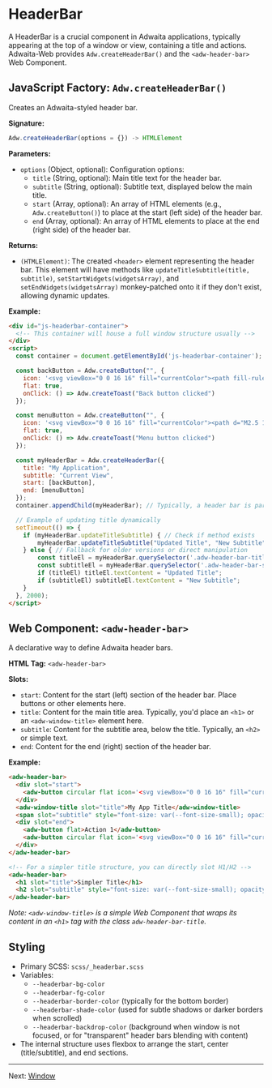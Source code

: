 # HeaderBar

A HeaderBar is a crucial component in Adwaita applications, typically appearing at the top of a window or view, containing a title and actions. Adwaita-Web provides `Adw.createHeaderBar()` and the `<adw-header-bar>` Web Component.

## JavaScript Factory: `Adw.createHeaderBar()`

Creates an Adwaita-styled header bar.

**Signature:**

```javascript
Adw.createHeaderBar(options = {}) -> HTMLElement
```

**Parameters:**

*   `options` (Object, optional): Configuration options:
    *   `title` (String, optional): Main title text for the header bar.
    *   `subtitle` (String, optional): Subtitle text, displayed below the main title.
    *   `start` (Array<HTMLElement>, optional): An array of HTML elements (e.g., `Adw.createButton()`) to place at the start (left side) of the header bar.
    *   `end` (Array<HTMLElement>, optional): An array of HTML elements to place at the end (right side) of the header bar.

**Returns:**

*   `(HTMLElement)`: The created `<header>` element representing the header bar. This element will have methods like `updateTitleSubtitle(title, subtitle)`, `setStartWidgets(widgetsArray)`, and `setEndWidgets(widgetsArray)` monkey-patched onto it if they don't exist, allowing dynamic updates.

**Example:**

```html
<div id="js-headerbar-container">
  <!-- This container will house a full window structure usually -->
</div>
<script>
  const container = document.getElementById('js-headerbar-container');

  const backButton = Adw.createButton("", {
    icon: '<svg viewBox="0 0 16 16" fill="currentColor"><path fill-rule="evenodd" d="M12 8a.5.5 0 0 1-.5.5H5.707l2.147 2.146a.5.5 0 0 1-.708.708l-3-3a.5.5 0 0 1 0-.708l3-3a.5.5 0 1 1 .708.708L5.707 7.5H11.5a.5.5 0 0 1 .5.5z"/></svg>', // Left arrow
    flat: true,
    onClick: () => Adw.createToast("Back button clicked")
  });

  const menuButton = Adw.createButton("", {
    icon: '<svg viewBox="0 0 16 16" fill="currentColor"><path d="M2.5 12a.5.5 0 0 1 .5-.5h10a.5.5 0 0 1 0 1H3a.5.5 0 0 1-.5-.5zm0-4a.5.5 0 0 1 .5-.5h10a.5.5 0 0 1 0 1H3a.5.5 0 0 1-.5-.5zm0-4a.5.5 0 0 1 .5-.5h10a.5.5 0 0 1 0 1H3a.5.5 0 0 1-.5-.5z"/></svg>', // Menu icon
    flat: true,
    onClick: () => Adw.createToast("Menu button clicked")
  });

  const myHeaderBar = Adw.createHeaderBar({
    title: "My Application",
    subtitle: "Current View",
    start: [backButton],
    end: [menuButton]
  });
  container.appendChild(myHeaderBar); // Typically, a header bar is part of an AdwWindow

  // Example of updating title dynamically
  setTimeout(() => {
    if (myHeaderBar.updateTitleSubtitle) { // Check if method exists
        myHeaderBar.updateTitleSubtitle("Updated Title", "New Subtitle");
    } else { // Fallback for older versions or direct manipulation
        const titleEl = myHeaderBar.querySelector('.adw-header-bar-title');
        const subtitleEl = myHeaderBar.querySelector('.adw-header-bar-subtitle');
        if (titleEl) titleEl.textContent = "Updated Title";
        if (subtitleEl) subtitleEl.textContent = "New Subtitle";
    }
  }, 2000);
</script>
```

## Web Component: `<adw-header-bar>`

A declarative way to define Adwaita header bars.

**HTML Tag:** `<adw-header-bar>`

**Slots:**

*   `start`: Content for the start (left) section of the header bar. Place buttons or other elements here.
*   `title`: Content for the main title area. Typically, you'd place an `<h1>` or an `<adw-window-title>` element here.
*   `subtitle`: Content for the subtitle area, below the title. Typically, an `<h2>` or simple text.
*   `end`: Content for the end (right) section of the header bar.

**Example:**

```html
<adw-header-bar>
  <div slot="start">
    <adw-button circular flat icon='<svg viewBox="0 0 16 16" fill="currentColor"><path fill-rule="evenodd" d="M12 8a.5.5 0 0 1-.5.5H5.707l2.147 2.146a.5.5 0 0 1-.708.708l-3-3a.5.5 0 0 1 0-.708l3-3a.5.5 0 1 1 .708.708L5.707 7.5H11.5a.5.5 0 0 1 .5.5z"/></svg>'></adw-button>
  </div>
  <adw-window-title slot="title">My App Title</adw-window-title>
  <span slot="subtitle" style="font-size: var(--font-size-small); opacity: 0.7;">Details about view</span>
  <div slot="end">
    <adw-button flat>Action 1</adw-button>
    <adw-button circular flat icon='<svg viewBox="0 0 16 16" fill="currentColor"><path d="M2.5 12a.5.5 0 0 1 .5-.5h10a.5.5 0 0 1 0 1H3a.5.5 0 0 1-.5-.5zm0-4a.5.5 0 0 1 .5-.5h10a.5.5 0 0 1 0 1H3a.5.5 0 0 1-.5-.5zm0-4a.5.5 0 0 1 .5-.5h10a.5.5 0 0 1 0 1H3a.5.5 0 0 1-.5-.5z"/></svg>'></adw-button>
  </div>
</adw-header-bar>

<!-- For a simpler title structure, you can directly slot H1/H2 -->
<adw-header-bar>
  <h1 slot="title">Simpler Title</h1>
  <h2 slot="subtitle" style="font-size: var(--font-size-small); opacity: 0.7;">Simpler Subtitle</h2>
</adw-header-bar>
```
*Note: `<adw-window-title>` is a simple Web Component that wraps its content in an `<h1>` tag with the class `adw-header-bar-title`.*

## Styling

*   Primary SCSS: `scss/_headerbar.scss`
*   Variables:
    *   `--headerbar-bg-color`
    *   `--headerbar-fg-color`
    *   `--headerbar-border-color` (typically for the bottom border)
    *   `--headerbar-shade-color` (used for subtle shadows or darker borders when scrolled)
    *   `--headerbar-backdrop-color` (background when window is not focused, or for "transparent" header bars blending with content)
*   The internal structure uses flexbox to arrange the start, center (title/subtitle), and end sections.

---
Next: [Window](./window.md)
